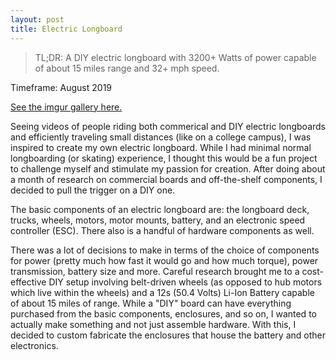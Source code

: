 ```yaml
---
layout: post
title: Electric Longboard
---
```


> TL;DR: A DIY electric longboard with 3200+ Watts of power capable of about 15 miles range and 32+ mph speed.

Timeframe: August 2019

[See the imgur gallery here.](https://imgur.com/a/yb3TD5j)

Seeing videos of people riding both commerical and DIY electric longboards and efficiently traveling small distances (like on a college campus), I was inspired to create my own electric longboard. While I had minimal normal longboarding (or skating) experience, I thought this would be a fun project to challenge myself and stimulate my passion for creation. After doing about a month of research on commercial boards and off-the-shelf components, I decided to pull the trigger on a DIY one.

The basic components of an electric longboard are: the longboard deck, trucks, wheels, motors, motor mounts, battery, and an electronic speed controller (ESC). There also is a handful of hardware components as well.

There was a lot of decisions to make in terms of the choice of components for power (pretty much how fast it would go and how much torque), power transmission, battery size and more. Careful research brought me to a cost-effective DIY setup involving belt-driven wheels (as opposed to hub motors which live within the wheels) and a 12s (50.4 Volts) Li-Ion Battery capable of about 15 miles of range. While a "DIY" board can have everything purchased from the basic components, enclosures, and so on, I wanted to actually make something and not just assemble hardware. With this, I decided to custom fabricate the enclosures that house the battery and other electronics.



